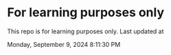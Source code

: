 # For learning purposes only
This repo is for learning purposes only.
Last updated at

Monday, September 9, 2024 8:11:30 PM

